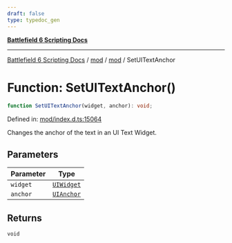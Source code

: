 ```yaml
---
draft: false
type: typedoc_gen
---
```


[**Battlefield 6 Scripting Docs**](../../../_index.md)

***

[Battlefield 6 Scripting Docs](../../../_index.md) / [mod](../../_index.md) / [mod](../_index.md) / SetUITextAnchor

# Function: SetUITextAnchor()

```ts
function SetUITextAnchor(widget, anchor): void;
```

Defined in: [mod/index.d.ts:15064](https://github.com/battlefield-portal-community/portal-docs/blob/ff09b2690670f74de7e97198022e5a97ff1161ff/generators/santiago/mod/index.d.ts#L15064)

Changes the anchor of the text in an UI Text Widget.

## Parameters

| Parameter | Type |
| ------ | ------ |
| `widget` | [`UIWidget`](../UIWidget/_index.md) |
| `anchor` | [`UIAnchor`](../UIAnchor/_index.md) |

## Returns

`void`
